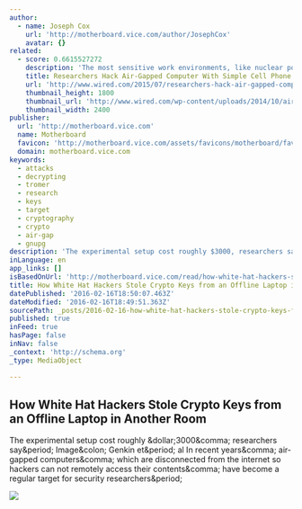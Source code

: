 ```yaml
---
author:
  - name: Joseph Cox
    url: 'http://motherboard.vice.com/author/JosephCox'
    avatar: {}
related:
  - score: 0.6615527272
    description: 'The most sensitive work environments, like nuclear power plants, demand the strictest security. Usually this is achieved by air-gapping computers from the Internet and preventing workers from inserting USB sticks into computers. When the work is classified or involves sensitive trade secrets, companies often also institute strict rules against bringing smartphones into the workspace, as these could easily be turned into unwitting listening devices.'
    title: Researchers Hack Air-Gapped Computer With Simple Cell Phone
    url: 'http://www.wired.com/2015/07/researchers-hack-air-gapped-computer-simple-cell-phone/'
    thumbnail_height: 1800
    thumbnail_url: 'http://www.wired.com/wp-content/uploads/2014/10/air-gap.jpg'
    thumbnail_width: 2400
publisher:
  url: 'http://motherboard.vice.com'
  name: Motherboard
  favicon: 'http://motherboard.vice.com/assets/favicons/motherboard/favicon-16x16.png?v20160104193225'
  domain: motherboard.vice.com
keywords:
  - attacks
  - decrypting
  - tromer
  - research
  - keys
  - target
  - cryptography
  - crypto
  - air-gap
  - gnupg
description: 'The experimental setup cost roughly $3000, researchers say. Image: Genkin et. al In recent years, air-gapped computers, which are disconnected from the internet so hackers can not remotely access their contents, have become a regular target for security researchers.'
inLanguage: en
app_links: []
isBasedOnUrl: 'http://motherboard.vice.com/read/how-white-hat-hackers-stole-crypto-keys-from-an-offline-laptop-in-another-room'
title: How White Hat Hackers Stole Crypto Keys from an Offline Laptop in Another Room
datePublished: '2016-02-16T18:50:07.463Z'
dateModified: '2016-02-16T18:49:51.363Z'
sourcePath: _posts/2016-02-16-how-white-hat-hackers-stole-crypto-keys-from-an-offline-lapt.md
published: true
inFeed: true
hasPage: false
inNav: false
_context: 'http://schema.org'
_type: MediaObject

---
```

<article style=""><h1>How White Hat Hackers Stole Crypto Keys from an Offline Laptop in Another Room</h1><p>The experimental setup cost roughly &amp;dollar;3000&amp;comma; researchers say&amp;period; Image&amp;colon; Genkin et&amp;period; al In recent years&amp;comma; air-gapped computers&amp;comma; which are disconnected from the internet so hackers can not remotely access their contents&amp;comma; have become a regular target for security researchers&amp;period;</p><img src="http://motherboard-images.vice.com/content-images/contentimage/no-id/1455567365617394.jpeg" /></article>